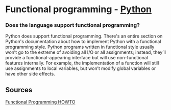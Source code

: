 # Functional programming - [Python](https://github.com/lydsnyder/OO-Language-Comparison/blob/master/Python/contents.md)


### Does the language support functional programming?

Python does support functional programming. There's an entire section on Python's documentation about how to implement Python with a functional programming style. Python programs written in functional style usually won’t go to the extreme of avoiding all I/O or all assignments; instead, they’ll provide a functional-appearing interface but will use non-functional features internally. For example, the implementation of a function will still use assignments to local variables, but won’t modify global variables or have other side effects.

## Sources

[Functional Programming HOWTO](http://python-3-patterns-idioms-test.readthedocs.io/en/latest/Singleton.html)
